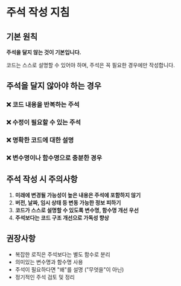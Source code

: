 # 주석 작성 지침

## 기본 원칙

**주석을 달지 않는 것이 기본입니다.**

코드는 스스로 설명할 수 있어야 하며, 주석은 꼭 필요한 경우에만 작성합니다.

## 주석을 달지 않아야 하는 경우

### ❌ 코드 내용을 반복하는 주석

### ❌ 수정이 필요할 수 있는 주석

### ❌ 명확한 코드에 대한 설명

### ❌ 변수명이나 함수명으로 충분한 경우
## 주석 작성 시 주의사항

1. **미래에 변경될 가능성이 높은 내용은 주석에 포함하지 않기**
2. **버전, 날짜, 임시 상태 등 변동 가능한 정보 피하기**
3. **코드가 스스로 설명할 수 있도록 변수명, 함수명 개선 우선**
4. **주석보다는 코드 구조 개선으로 가독성 향상**

## 권장사항

- 복잡한 로직은 주석보다는 별도 함수로 분리
- 의미있는 변수명과 함수명 사용
- 주석이 필요하다면 "왜"를 설명 ("무엇을"이 아닌)
- 정기적인 주석 검토 및 정리
